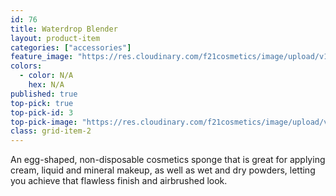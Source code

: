 ```yaml
---
id: 76
title: Waterdrop Blender
layout: product-item
categories: ["accessories"]
feature_image: "https://res.cloudinary.com/f21cosmetics/image/upload/v1486633854/waterdrop-blender.jpg"
colors:
  - color: N/A
    hex: N/A
published: true
top-pick: true
top-pick-id: 3
top-pick-image: "https://res.cloudinary.com/f21cosmetics/image/upload/v1487229560/tp-waterdrop-blender2.jpg"
class: grid-item-2
---
```

An egg-shaped, non-disposable cosmetics sponge that is great for applying cream, liquid and mineral makeup, as well as wet and dry powders, letting you achieve that flawless finish and airbrushed look.
